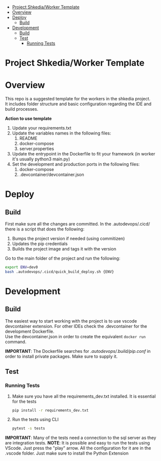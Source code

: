 - [Project Shkedia/Worker Template](#project-shkediaworker-template)
- [Overview](#overview)
- [Deploy](#deploy)
  - [Build](#build)
- [Development](#development)
  - [Build](#build-1)
  - [Test](#test)
    - [Running Tests](#running-tests)


# Project Shkedia/Worker Template
# Overview
This repo is a suggested template for the workers in the shkedia project.  
It includes folder structure and basic configuration regarding the IDE and build processes.  

**Action to use template**
1. Update your requirements.txt
2. Update the variables names in the following files:
   1. README
   2. docker-compose
   3. server.properties
3. Update the entrypoint in the Dockerfile to fit your framework (in worker it's usually python3 main.py)
4. Set the development and production ports in the following files:
   1. docker-compose
   2. .devcontainer/devcontainer.json

# Deploy
## Build
First make sure all the changes are committed.
In the .autodevops/.cicd/ there is a script that does the following:
1. Bumps the project version if needed (using commitizen)
2. Updates the pip credentials
3. Builds the project image and tags it with the version

Go to the main folder of the project and run the following:
```bash
export ENV=dev0
bash .autodevops/.cicd/quick_build_deploy.sh {ENV}
```

# Development
## Build
The easiest way to start working with the project is to use vscode devcontainer extension.
For other IDEs check the .devcontainer for the development Dockerfile.  
Use the devcontainer.json in order to create the equivalent `docker run` command.

**IMPORTANT**: The Dockerfile searches for *.autodevops/.build/pip.conf* in order to install private packages. Make sure to supply it.

## Test
### Running Tests
1. Make sure you have all the requirements_dev.txt installed. It is essential for the tests
    ```bash
    pip install -r requirements_dev.txt
    ```
1. Run the tests using CLI
    ```bash
    pytest -s tests
    ```
**IMPORTANT**: Many of the tests need a connection to the sql server as they are integration tests.
**NOTE**: It is possible and easy to run the tests using VScode. Just press the "play" arrow. All the configuration for it are in the .vscode folder. Just make sure to install the Python Extension